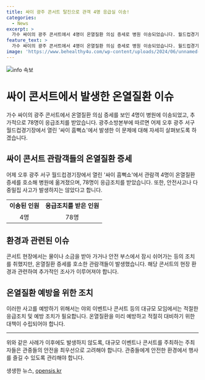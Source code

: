 ```yaml
---
title: 싸이 광주 콘서트 탈진으로 관객 4명 응급실 이송!
categories:
  - News
excerpt: >
  가수 싸이의 광주 콘서트에서 4명이 온열질환 의심 증세로 병원 이송되었습니다. 월드컵경기장에서 열린 싸이 흠뻑쇼에서 78명이 응급조치를 받았으며, 안전사고는 발생하지 않았습니다.
feature_text: >
  가수 싸이의 광주 콘서트에서 4명이 온열질환 의심 증세로 병원 이송되었습니다. 월드컵경기장에서 열린 싸이 흠뻑쇼에서 78명이 응급조치를 받았으며, 안전사고는 발생하지 않았습니다.
image: 'https://www.behealthy4u.com/wp-content/uploads/2024/06/unnamed-file.png'
---
```


<p><img src="https://www.behealthy4u.com/wp-content/uploads/2024/06/unnamed-file.png" alt="info 속보" /></p>

<h1>싸이 콘서트에서 발생한 온열질환 이슈</h1>

<p data-ke-size="size16">가수 싸이의 광주 콘서트에서 온열질환 의심 증세를 보인 4명이 병원에 이송되었고, 추가적으로 78명이 응급조치를 받았습니다. 광주소방본부에 따르면 어제 오후 광주 서구 월드컵경기장에서 열린 '싸이 흠뻑쇼'에서 발생한 이 문제에 대해 자세히 살펴보도록 하겠습니다.</p>

<h2 data-ke-size="size26">싸이 콘서트 관람객들의 온열질환 증세</h2>

<p data-ke-size="size16">어제 오후 광주 서구 월드컵경기장에서 열린 '싸이 흠뻑쇼'에서 관람객 4명이 온열질환 증세를 호소해 병원에 옮겨졌으며, 78명이 응급조치를 받았습니다. 또한, 안전사고나 다중밀집 사고가 발생하지는 않았다고 합니다.</p>

<table>
    <tr>
        <td style="text-align: center; height: 17px;"><b>이송된 인원</b></td>
        <td style="text-align: center; height: 17px;"><b>응급조치를 받은 인원</b></td>
    </tr>
    <tr>
        <td style="text-align: center; height: 17px;">4명</td>
        <td style="text-align: center; height: 17px;">78명</td>
    </tr>
</table>

<h2 data-ke-size="size26">환경과 관련된 이슈</h2>

<p data-ke-size="size16">콘서트 현장에서는 물이나 소금을 받아 가거나 안전 부스에서 잠시 쉬어가는 등의 조치를 취했지만, 온열질환 증세를 호소한 관람객들이 발생했습니다. 해당 콘서트의 현장 환경과 관련하여 추가적인 조사가 이루어져야 합니다.</p>

<h2 data-ke-size="size26">온열질환 예방을 위한 조치</h2>

<p data-ke-size="size16">이러한 사고를 예방하기 위해서는 야외 이벤트나 콘서트 등의 대규모 모임에서는 적절한 응급조치 및 예방 조치가 필요합니다. 온열질환을 미리 예방하고 적절히 대비하기 위한 대책이 수립되어야 합니다.</p>

<hr>

<p data-ke-size="size16">위와 같은 사례가 이후에도 발생하지 않도록, 대규모 이벤트나 콘서트를 주최하는 주최자들은 관중들의 안전을 최우선으로 고려해야 합니다. 관중들에게 안전한 환경에서 행사를 즐길 수 있도록 관리해야 합니다.</p>
생생한 뉴스, <a href="https://opensis.kr" rel="dofollow">opensis.kr</a>


